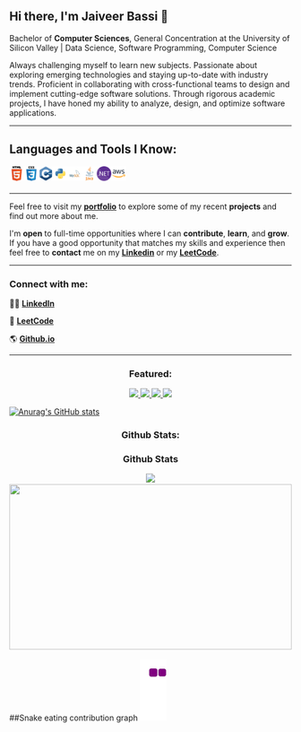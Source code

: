 ## Hi there, I'm Jaiveer Bassi 👋

Bachelor of **Computer Sciences**, General Concentration at the University of Silicon Valley | Data Science, Software Programming, Computer Science

Always challenging myself to learn new subjects. Passionate about exploring emerging technologies and staying up-to-date with industry trends. Proficient in collaborating with cross-functional teams to design and implement cutting-edge software solutions. Through rigorous academic projects, I have honed my ability to analyze, design, and optimize software applications.

---

## **Languages and Tools I Know**:

<img align="left" alt="HTML5" width="26px" src="https://raw.githubusercontent.com/github/explore/80688e429a7d4ef2fca1e82350fe8e3517d3494d/topics/html/html.png?size=48" />

<img align="left" alt="CSS3" width="26px" src="https://raw.githubusercontent.com/github/explore/80688e429a7d4ef2fca1e82350fe8e3517d3494d/topics/css/css.png?size=48" /> 

<img align="left" alt="C++" width="26px" src="https://raw.githubusercontent.com/github/explore/80688e429a7d4ef2fca1e82350fe8e3517d3494d/topics/cpp/cpp.png?size=48" />

<img align="left" alt="Python" width="26px" src="https://raw.githubusercontent.com/github/explore/80688e429a7d4ef2fca1e82350fe8e3517d3494d/topics/python/python.png?size=48" /> 

<img align="left" alt="MySQL" width="26px" src="https://raw.githubusercontent.com/github/explore/80688e429a7d4ef2fca1e82350fe8e3517d3494d/topics/mysql/mysql.png?size=48" />

<img align="left" alt="Java" width="26px" src="https://raw.githubusercontent.com/github/explore/5b3600551e122a3277c2c5368af2ad5725ffa9a1/topics/java/java.png?size=48" />

<img align="left" alt=".NET Framework" width="26px" src="https://raw.githubusercontent.com/github/explore/80688e429a7d4ef2fca1e82350fe8e3517d3494d/topics/dotnet/dotnet.png?size=48" />

<img align="left" alt="AWS" width="26px" src="https://raw.githubusercontent.com/github/explore/80688e429a7d4ef2fca1e82350fe8e3517d3494d/topics/aws/aws.png?size=48" />

<br />
<br />

---

Feel free to visit my **[portfolio](https://imjbassi.github.io/portfolio.github.io/)** to explore some of my recent **projects** and find out more about me.

I'm **open** to full-time opportunities where I can **contribute**, **learn**, and **grow**. If you have a good opportunity that matches my skills and experience then feel free to **contact** me on my **[Linkedin](https://www.linkedin.com/in/jaiveer-bassi/)** or my **[LeetCode](https://leetcode.com/imjbassi/)**.

---

### Connect with me:

👨‍💼 **[LinkedIn](https://www.linkedin.com/in/jaiveer-bassi/)**

🚀 **[LeetCode](https://leetcode.com/imjbassi/)**

🌎 **[Github.io](https://imjbassi.github.io/portfolio.github.io/)**

<hr>
<h3 align="center">Featured:</h3>
<p align="center">
  <a href="https://github.com/abcdeCoder/Pathfinding.github.io">
    <img src="https://github-readme-stats.vercel.app/api/pin/?username=abcdeCoder&repo=Pathfinding.github.io&theme=tokyonight" />
  </a>
  <a href="https://github.com/abcdeCoder/sudokus-solver-visualizer.github.io">
    <img src="https://github-readme-stats.vercel.app/api/pin/?username=abcdeCoder&repo=sudokus-solver-visualizer.github.io&theme=tokyonight" />
  </a>
  <a href="https://github.com/abcdeCoder/Huffman-Encoding-File.github.io">
    <img src="https://github-readme-stats.vercel.app/api/pin/?username=abcdeCoder&repo=Huffman-Encoding-File.github.io&theme=tokyonight" />
  </a>
  <a href="https://github.com/abcdeCoder/Sharp-Study.github.io">
    <img src="https://github-readme-stats.vercel.app/api/pin/?username=abcdeCoder&repo=Sharp-Study.github.io&theme=tokyonight" />
  </a>
</p>

[![Anurag's GitHub stats](https://github-readme-stats.vercel.app/api?username=imjbassi)](https://github.com/imjbassi/github-readme-stats)
<h3 align="center">Github Stats:</h3>
<h3 align="center">Github Stats</h3>
<p align="center">
<a>
  <img height="150em" src="https://github-readme-stats.vercel.app/api/top-langs?username=abcdeCoder&show_icons=true&locale=en&layout=compact&theme=tokyonight"/>
  <a>
  <img height="295em" width="100%" src="https://activity-graph.herokuapp.com/graph?username=abcdeCoder&theme=nord" />
</a>
</p>
  
##Snake eating contribution graph
![snake gif](https://github.com/abcdeCoder/abcdeCoder/blob/output/github-contribution-grid-snake.gif)
